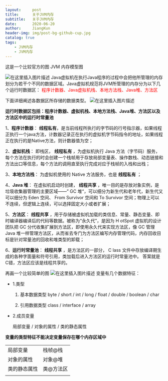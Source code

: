 ```yaml
---
layout:     post
title:      关于JVM内存
subtitle:   关于JVM内存
date:       2020-06-20
author:     JiangKun
header-img: img/post-bg-github-cup.jpg
catalog: true
tags:
    - JVM内存
    - JVM内存
---
```

这是一个比较官方的图
JVM 内存模型图

![在这里插入图片描述](https://img-blog.csdnimg.cn/20200620093046699.png?x-oss-process=image/watermark,type_ZmFuZ3poZW5naGVpdGk,shadow_10,text_aHR0cHM6Ly9ibG9nLmNzZG4ubmV0L2ppYW5na3VuMDMzMQ==,size_16,color_FFFFFF,t_70)
Java虚拟机在执行Java程序的过程中会把他所管理的内存划分为若干个不同的数据区域。Java虚拟机规范将JVM所管理的内存分为以下几个运行时数据区：<font  color = red > 程序计数器、Java虚拟机栈、本地方法栈、Java堆、方法区 </font>

下面详细阐述各数据区所存储的数据类型。
![在这里插入图片描述](https://img-blog.csdnimg.cn/20200620094045881.png?x-oss-process=image/watermark,type_ZmFuZ3poZW5naGVpdGk,shadow_10,text_aHR0cHM6Ly9ibG9nLmNzZG4ubmV0L2ppYW5na3VuMDMzMQ==,size_16,color_FFFFFF,t_70)

**运行时数据区包括：程序计数器、虚拟机栈、本地方法栈、Java堆、方法区以及方法区中的运行时常量池**

1、**程序计数器**： **线程私有**，是当前线程所执行的字节码的行号指示器，如果线程正执行一个java方法，计数器记录正在执行的虚拟机字节码指令的地址，如果线程正在执行的是Native方法，则计数器值为空；

2、**虚拟机栈**： 即栈区， **线程私有** ，为虚拟机执行 Java 方法（字节码）服务，每个方法在执行的时会创建一个栈帧用于存放局部变量表、操作数栈、动态链接和方法出口等信息，每个方法的调用直至执行完成对应于栈帧的入栈和出栈；

3、**本地方法栈**： 为虚拟机使用的 Native 方法服务，也是 **线程私有** ；

4、**Java 堆**： 在虚拟机启动时创建， **线程共享** ，唯一目的是存放对象实例，是垃圾收集器管理的主要区域——” GC 堆“，可以细分为新生代和老年代，新生代又可以细分为 Eden 空间、 From Survivor 空间和 To Survivor 空间；物理上可以不连续，但逻辑上连续，可以选择固定大小或者扩展；

5、**方法区**： **线程共享** ，用于存储被虚拟机加载的类信息、常量、静态变量、即时编译器编译后的代码等数据。被称为“永久代”，是因为 H otSpot 虚拟机的设计团队把 GC 分代收集扩展到方法区，即使用永久代来实现方法区，像 GC 管理 Java 堆一样管理方法区，从而省去专门为方法区编写内存管理代码，内存回收目标是针对常量池的回收和堆类型的卸载；

6、**运行时常量池**： **线程共享** ，是方法区的一部分， C lass 文件中存放编译期生成的各种字面量和符号引用，类加载后进入方法区的运行时常量池中。
答案就是C错，方法区应该是线程共享的。

再画一个比较简单的图
![在这里插入图片描述](https://img-blog.csdnimg.cn/20200620093923580.png?x-oss-process=image/watermark,type_ZmFuZ3poZW5naGVpdGk,shadow_10,text_aHR0cHM6Ly9ibG9nLmNzZG4ubmV0L2ppYW5na3VuMDMzMQ==,size_16,color_FFFFFF,t_70)
变量有几个数据特征：
 - 1.类型 
   1. 基本数据类型
    byte / short / int / long / float / double / boolean / char
    
   2. 引用数据类型
    class / interface / array
    
 - 2.成员变量	
 
    局部变量 / 对象的属性 / 类的静态属性 
    
    
**变量的类型特征不能决定变量保存在哪个内存区域中**

|||
|--|--|
|局部变量        |栈帧@栈|
|对象的属性      |    对象@堆|
|类的静态属性    |  类@方法区|
| | |
